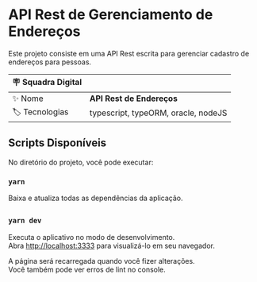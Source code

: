 # API Rest de Gerenciamento de Endereços

Este projeto consiste em uma API Rest escrita para gerenciar cadastro de endereços para pessoas.

| :placard: Squadra Digital |     |
| -------------  | --- |
| :sparkles: Nome        | **API Rest de Endereços**
| :label: Tecnologias | typescript, typeORM, oracle, nodeJS

## Scripts Disponíveis

No diretório do projeto, você pode executar:

### `yarn`

Baixa e atualiza todas as dependências da aplicação.

##

### `yarn dev`
Executa o aplicativo no modo de desenvolvimento.\
Abra [http://localhost:3333](http://localhost:3333) para visualizá-lo em seu navegador.

A página será recarregada quando você fizer alterações.\
Você também pode ver erros de lint no console.
